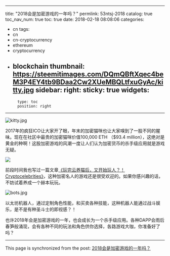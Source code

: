 
---
title: "2018会是加密游戏的一年吗？"
permlink: 53ntsj-2018
catalog: true
toc_nav_num: true
toc: true
date: 2018-02-18 08:08:06
categories:
- cn
tags:
- cn
- cn-cryptocurrency
- ethereum
- cryptocurrency
- blockchain
thumbnail: https://steemitimages.com/DQmQBftXqec4beM3P4EY4tb9BDaa2Cw2XUeMBQLtfxuGyAc/kitty.jpg
sidebar:
    right:
        sticky: true
widgets:
    -
        type: toc
        position: right
---


![kitty.jpg](https://steemitimages.com/DQmQBftXqec4beM3P4EY4tb9BDaa2Cw2XUeMBQLtfxuGyAc/kitty.jpg)

2017年的疯狂ICO让大家开了眼，年末的加密猫咪也让大家嗅到了一股不同的腥味。现在在社区中最贵的加密猫咪价值100,000 ETH （$93.4 million），这绝对是黄金的种啊！这股加密游戏的风潮一度让人们认为加密货币的杀手级应用就是游戏无疑。

![](https://steemitimages.com/DQmXq5G4UgerkWxcLchw23cnLzvfLDZrpyB6FUwGTyKTLXo/Celebrities.jpg)

前段时间我也写过一篇文章[《玩完云养猫后，又开始玩人？！ Cryptocelebrities》](https://steemit.com/cn/@lemooljiang/cryptocelebrities)，这种加密名人的游戏还是很受欢迎的。如果你感兴趣的话，不妨试着养成一个赫本玩玩。


![bots.jpg](https://steemitimages.com/DQmY8jbWBShYdJ3h5898VDi6hsyBQX6E72wJRCR9vVCRo1i/bots.jpg)

以太坊机器人，通过定制角色性能，和买卖各种技能，这种机器人能通过战斗娱乐，是不是有种圣斗士的即视感？！

也许2018年会是加密游戏的一年，也会成长为一个杀手级应用。各种DAPP会雨后春笋般涌现，会有各种不同的玩法和角色供你选择，各路游戏大咖，你准备好了吗？

- - -

This page is synchronized from the post: [2018会是加密游戏的一年吗？](https://steemit.com/@lemooljiang/53ntsj-2018)
